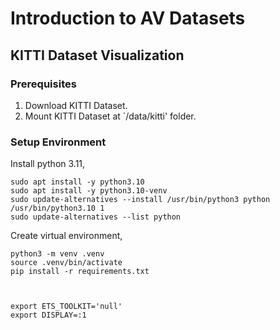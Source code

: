 
# Introduction to AV Datasets


## KITTI Dataset Visualization


### Prerequisites

1. Download KITTI Dataset.
2. Mount KITTI Dataset at `/data/kitti' folder.

### Setup Environment

Install python 3.11,
```
sudo apt install -y python3.10
sudo apt install -y python3.10-venv
sudo update-alternatives --install /usr/bin/python3 python /usr/bin/python3.10 1
sudo update-alternatives --list python
```


Create virtual environment,
```
python3 -m venv .venv
source .venv/bin/activate
pip install -r requirements.txt



export ETS_TOOLKIT='null'
export DISPLAY=:1